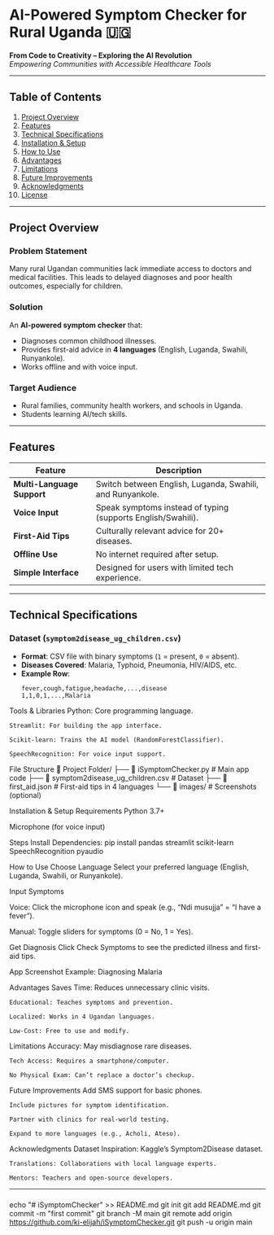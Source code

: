 # AI-Powered Symptom Checker for Rural Uganda 🇺🇬
**From Code to Creativity – Exploring the AI Revolution**  
*Empowering Communities with Accessible Healthcare Tools*

---

## Table of Contents
1. [Project Overview](#project-overview)
2. [Features](#features)
3. [Technical Specifications](#technical-specifications)
4. [Installation & Setup](#installation--setup)
5. [How to Use](#how-to-use)
6. [Advantages](#advantages)
7. [Limitations](#limitations)
8. [Future Improvements](#future-improvements)
9. [Acknowledgments](#acknowledgments)
10. [License](#license)

---

## Project Overview
### Problem Statement
Many rural Ugandan communities lack immediate access to doctors and medical facilities. This leads to delayed diagnoses and poor health outcomes, especially for children.

### Solution
An **AI-powered symptom checker** that:
- Diagnoses common childhood illnesses.
- Provides first-aid advice in **4 languages** (English, Luganda, Swahili, Runyankole).
- Works offline and with voice input.

### Target Audience
- Rural families, community health workers, and schools in Uganda.
- Students learning AI/tech skills.

---

## Features
| Feature | Description |  
|---------|-------------|  
| **Multi-Language Support** | Switch between English, Luganda, Swahili, and Runyankole. |  
| **Voice Input** | Speak symptoms instead of typing (supports English/Swahili). |  
| **First-Aid Tips** | Culturally relevant advice for 20+ diseases. |  
| **Offline Use** | No internet required after setup. |  
| **Simple Interface** | Designed for users with limited tech experience. |  

---

## Technical Specifications
### Dataset (`symptom2disease_ug_children.csv`)
- **Format**: CSV file with binary symptoms (`1` = present, `0` = absent).
- **Diseases Covered**: Malaria, Typhoid, Pneumonia, HIV/AIDS, etc.  
- **Example Row**:  
  ```csv
  fever,cough,fatigue,headache,...,disease
  1,1,0,1,...,Malaria

Tools & Libraries
    Python: Core programming language.

    Streamlit: For building the app interface.

    Scikit-learn: Trains the AI model (RandomForestClassifier).

    SpeechRecognition: For voice input support.

File Structure
📁 Project Folder/
├── 📄 iSymptomChecker.py               # Main app code
├── 📄 symptom2disease_ug_children.csv  # Dataset
├── 📄 first_aid.json                   # First-aid tips in 4 languages
└── 📁 images/                          # Screenshots (optional)


Installation & Setup
Requirements
Python 3.7+

Microphone (for voice input)

Steps
Install Dependencies:
pip install pandas streamlit scikit-learn SpeechRecognition pyaudio

How to Use
Choose Language
Select your preferred language (English, Luganda, Swahili, or Runyankole).

Input Symptoms

Voice: Click the microphone icon and speak (e.g., “Ndi musujja” = “I have a fever”).

Manual: Toggle sliders for symptoms (0 = No, 1 = Yes).

Get Diagnosis
Click Check Symptoms to see the predicted illness and first-aid tips.

App Screenshot Example: Diagnosing Malaria

Advantages
    Saves Time: Reduces unnecessary clinic visits.

    Educational: Teaches symptoms and prevention.

    Localized: Works in 4 Ugandan languages.

    Low-Cost: Free to use and modify.

Limitations
    Accuracy: May misdiagnose rare diseases.

    Tech Access: Requires a smartphone/computer.

    No Physical Exam: Can’t replace a doctor’s checkup.

Future Improvements
    Add SMS support for basic phones.

    Include pictures for symptom identification.

    Partner with clinics for real-world testing.

    Expand to more languages (e.g., Acholi, Ateso).

Acknowledgments
    Dataset Inspiration: Kaggle’s Symptom2Disease dataset.

    Translations: Collaborations with local language experts.

    Mentors: Teachers and open-source developers.


---

### 


echo "# iSymptomChecker" >> README.md
git init
git add README.md
git commit -m "first commit"
git branch -M main
git remote add origin https://github.com/ki-elijah/iSymptomChecker.git
git push -u origin main